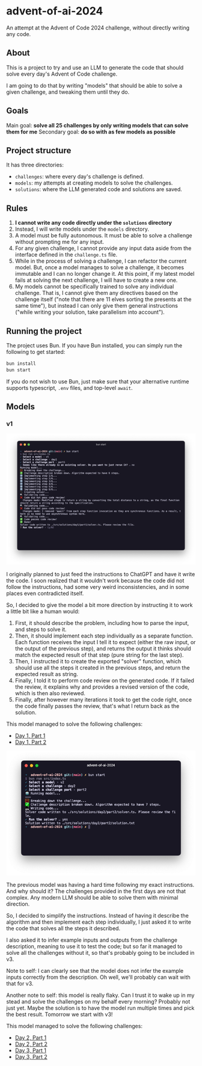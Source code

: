 # advent-of-ai-2024

An attempt at the Advent of Code 2024 challenge, without directly writing any code.

## About

This is a project to try and use an LLM to generate the code that should solve every day's Advent of Code challenge.

I am going to do that by writing "models" that should be able to solve a given challenge, and tweaking them until they do.

## Goals
Main goal: **solve all 25 challenges by only writing models that can solve them for me**
Secondary goal: **do so with as few models as possible**

## Project structure

It has three directories:
- `challenges`: where every day's challenge is defined.
- `models`: my attempts at creating models to solve the challenges.
- `solutions`: where the LLM generated code and solutions are saved.

## Rules
1. **I cannot write any code directly under the `solutions` directory**
2. Instead, I will write models under the `models` directory.
3. A model must be fully autonomous. It must be able to solve a challenge without prompting me for any input.
4. For any given challenge, I cannot provide any input data aside from the interface defined in the `challenge.ts` file.
5. While in the process of solving a challenge, I can refactor the current model. But, once a model manages to solve a challenge, it becomes immutable and I can no longer change it. At this point, if my latest model fails at solving the next challenge, I will have to create a new one.
6. My models cannot be specifically trained to solve any individual challenge. That is, I cannot give them any directives based on the challenge itself ("note that there are 11 elves sorting the presents at the same time"), but instead I can only give them general instructions ("while writing your solution, take parallelism into account").

## Running the project
The project uses Bun. If you have Bun installed, you can simply run the following to get started:

```sh
bun install
bun start
```

If you do not wish to use Bun, just make sure that your alternative runtime supports typescript, `.env` files, and top-level `await`.

## Models

### v1

![v1 model](./v1.png)

I originally planned to just feed the instructions to ChatGPT and have it write the code. I soon realized that it wouldn't work because the code did not follow the instructions, had some very weird inconsistencies, and in some places even contradicted itself.

So, I decided to give the model a bit more direction by instructing it to work a little bit like a human would:
1. First, it should describe the problem, including how to parse the input, and steps to solve it.
2. Then, it should implement each step individually as a separate function. Each function receives the input I tell it to expect (either the raw input, or the output of the previous step), and returns the output it thinks should match the expected result of that step (pure string for the last step).
3. Then, I instructed it to create the exported "solver" function, which should use all the steps it created in the previous steps, and return the expected result as string.
4. Finally, I told it to perform code review on the generated code. If it failed the review, it explains why and provides a revised version of the code, which is then also reviewed.
5. Finally, after however many iterations it took to get the code right, once the code finally passes the review, that's what I return back as the solution.

This model managed to solve the following challenges:
- [Day 1, Part 1](./src/solutions/day1/part1)
- [Day 1, Part 2](./src/solutions/day1/part2)

![v2 model](./v2.png)

The previous model was having a hard time following my exact instructions. And why should it? The challenges provided in the first days are not that complex. Any modern LLM should be able to solve them with minimal direction.

So, I decided to simplify the instructions. Instead of having it describe the algorithm and then implement each step individually, I just asked it to write the code that solves all the steps it described.

I also asked it to infer example inputs and outputs from the challenge description, meaning to use it to test the code; but so far it managed to solve all the challenges without it, so that's probably going to be included in v3.

Note to self: I can clearly see that the model does not infer the example inputs correctly from the description. Oh well, we'll probably can wait with that for v3.

Another note to self: this model is really flaky. Can I trust it to wake up in my stead and solve the challenges on my behalf every morning? Probably not just yet. Maybe the solution is to have the model run multiple times and pick the best result. Tomorrow we start with v3!

This model managed to solve the following challenges:
- [Day 2, Part 1](./src/solutions/day2/part1)
- [Day 2, Part 2](./src/solutions/day2/part2)
- [Day 3, Part 1](./src/solutions/day3/part1)
- [Day 3, Part 2](./src/solutions/day3/part2)